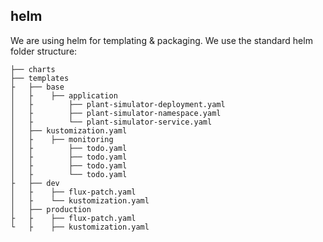 ## helm
We are using helm for templating & packaging. We use the standard helm folder structure:

```
├── charts
├── templates
├   ├── base
│   ├    ├── application
│   ├        ├── plant-simulator-deployment.yaml
│   ├        ├── plant-simulator-namespace.yaml
│   ├        └── plant-simulator-service.yaml
│   ├── kustomization.yaml
│   ├    ├── monitoring
│   ├        ├── todo.yaml
│   ├        ├── todo.yaml
│   ├        ├── todo.yaml
│   ├        └── todo.yaml
├   ├── dev
│   ├    ├── flux-patch.yaml
│   ├    └── kustomization.yaml
│   ├── production
├   ├    ├── flux-patch.yaml
└   ├    ├── kustomization.yaml
```